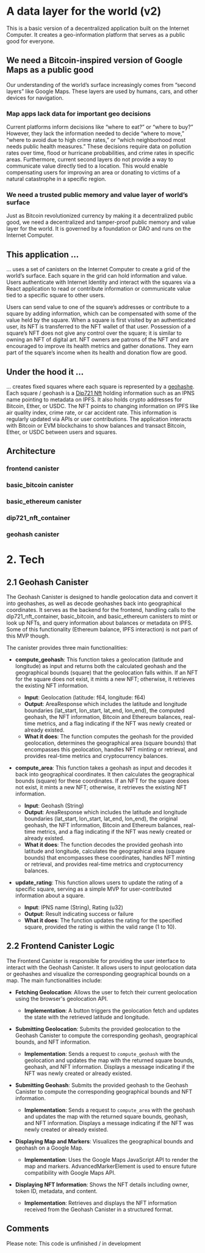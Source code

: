 # A data layer for the world (v2) 
This is a basic version of a decentralized application built on the Internet Computer. It creates a geo-information platform that serves as a public good for everyone.

## We need a Bitcoin-inspired version of Google Maps as a public good
Our understanding of the world’s surface increasingly comes from “second layers” like Google Maps. These layers are used by humans, cars, and other devices for navigation.

### Map apps lack data for important geo decisions
Current platforms inform decisions like “where to eat?” or “where to buy?” However, they lack the information needed to decide “where to move,” “where to avoid due to high crime rates,” or “which neighborhood most needs public health measures.” These decisions require data on pollution rates over time, flood or hurricane probabilities, and crime rates in specific areas. Furthermore, current second layers do not provide a way to communicate value directly tied to a location. This would enable compensating users for improving an area or donating to victims of a natural catastrophe in a specific region.


### We need a trusted public memory and value layer of world’s surface
Just as Bitcoin revolutionized currency by making it a decentralized public good, we need a decentralized and tamper-proof public memory and value layer for the world. It is governed by a foundation or DAO and runs on the Internet Computer.

## This application ...
... uses a set of canisters on the Internet Computer to create a grid of the world’s surface. Each square in the grid can hold information and value. Users authenticate with Internet Identity and interact with the squares via a React application to read or contribute information or communicate value tied to a specific square to other users.

Users can send value to one of the square’s addresses or contribute to a square by adding information, which can be compensated with some of the value held by the square. When a square is first visited by an authenticated user, its NFT is transferred to the NFT wallet of that user. Possession of a square’s NFT does not give any control over the square; it is similar to owning an NFT of digital art. NFT owners are patrons of the NFT and are encouraged to improve its health metrics and gather donations. They earn part of the square’s income when its health and donation flow are good.

## Under the hood it ...
... creates fixed squares where each square is represented by a [geohashe](https://en.wikipedia.org/wiki/Geohash). Each square / geohash is a [Dip721 Nft](https://github.com/Psychedelic/DIP721/blob/develop/spec.md) holding information such as an IPNS name pointing to metadata on IPFS. It also holds crypto addresses for Bitcoin, Ether, or USDC. The NFT points to changing information on IPFS like air quality index, crime rate, or car accident rate. This information is regularly updated via APIs or user contributions. The application interacts with Bitcoin or EVM blockchains to show balances and transact Bitcoin, Ether, or USDC between users and squares.

## Architecture

### frontend canister

### basic_bitcoin canister

### basic_ethereum canister

### dip721_nft_container

### geohash canister




# 2. Tech

## 2.1 Geohash Canister

The Geohash Canister is designed to handle geolocation data and convert it into geohashes, as well as decode geohashes back into geographical coordinates. It serves as the backend for the frontend, handling calls to the dip721_nft_container, basic_bitcoin, and basic_ethereum canisters to mint or look up NFTs, and query information about balances or metadata on IPFS. Some of this functionality (Ethereum balance, IPFS interaction) is not part of this MVP though. 

The canister provides three main functionalities:

- **compute_geohash**: This function takes a geolocation (latitude and longitude) as input and returns both the calculated geohash and the geographical bounds (square) that the geolocation falls within. If an NFT for the square does not exist, it mints a new NFT; otherwise, it retrieves the existing NFT information.
    - **Input**: Geolocation (latitude: f64, longitude: f64)
    - **Output**: AreaResponse which includes the latitude and longitude boundaries (lat_start, lon_start, lat_end, lon_end), the computed geohash, the NFT information, Bitcoin and Ethereum balances, real-time metrics, and a flag indicating if the NFT was newly created or already existed.
    - **What it does**: The function computes the geohash for the provided geolocation, determines the geographical area (square bounds) that encompasses this geolocation, handles NFT minting or retrieval, and provides real-time metrics and cryptocurrency balances.

- **compute_area**: This function takes a geohash as input and decodes it back into geographical coordinates. It then calculates the geographical bounds (square) for these coordinates. If an NFT for the square does not exist, it mints a new NFT; otherwise, it retrieves the existing NFT information.
    - **Input**: Geohash (String)
    - **Output**: AreaResponse which includes the latitude and longitude boundaries (lat_start, lon_start, lat_end, lon_end), the original geohash, the NFT information, Bitcoin and Ethereum balances, real-time metrics, and a flag indicating if the NFT was newly created or already existed.
    - **What it does**: The function decodes the provided geohash into latitude and longitude, calculates the geographical area (square bounds) that encompasses these coordinates, handles NFT minting or retrieval, and provides real-time metrics and cryptocurrency balances.

- **update_rating**: This function allows users to update the rating of a specific square, serving as a simple MVP for user-contributed information about a square.
    - **Input**: IPNS name (String), Rating (u32)
    - **Output**: Result indicating success or failure
    - **What it does**: The function updates the rating for the specified square, provided the rating is within the valid range (1 to 10).

## 2.2 Frontend Canister Logic

The Frontend Canister is responsible for providing the user interface to interact with the Geohash Canister. It allows users to input geolocation data or geohashes and visualize the corresponding geographical bounds on a map. The main functionalities include:

- **Fetching Geolocation**: Allows the user to fetch their current geolocation using the browser's geolocation API.
    - **Implementation**: A button triggers the geolocation fetch and updates the state with the retrieved latitude and longitude.

- **Submitting Geolocation**: Submits the provided geolocation to the Geohash Canister to compute the corresponding geohash, geographical bounds, and NFT information.
    - **Implementation**: Sends a request to `compute_geohash` with the geolocation and updates the map with the returned square bounds, geohash, and NFT information. Displays a message indicating if the NFT was newly created or already existed.

- **Submitting Geohash**: Submits the provided geohash to the Geohash Canister to compute the corresponding geographical bounds and NFT information.
    - **Implementation**: Sends a request to `compute_area` with the geohash and updates the map with the returned square bounds, geohash, and NFT information. Displays a message indicating if the NFT was newly created or already existed.

- **Displaying Map and Markers**: Visualizes the geographical bounds and geohash on a Google Map.
    - **Implementation**: Uses the Google Maps JavaScript API to render the map and markers. AdvancedMarkerElement is used to ensure future compatibility with Google Maps API.

- **Displaying NFT Information**: Shows the NFT details including owner, token ID, metadata, and content.
    - **Implementation**: Retrieves and displays the NFT information received from the Geohash Canister in a structured format.

## Comments
Please note:
This code is unfinished / in development